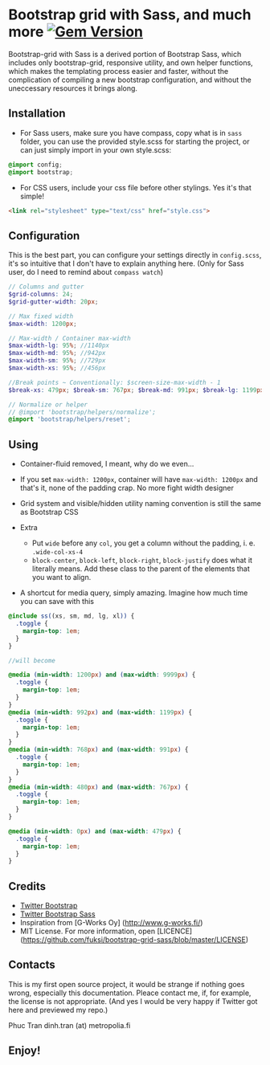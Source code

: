 # Bootstrap grid with Sass, and much more  [![Gem Version](https://badge.fury.io/rb/bootstrap-sass.svg)](http://badge.fury.io/rb/bootstrap-sass)


Bootstrap-grid with Sass is a derived portion of Bootstrap Sass, which includes only bootstrap-grid, responsive utility, and own helper functions, which makes the templating process easier and faster, without the complication of compiling a new bootstrap configuration, and without the uneccessary resources it brings along.

## Installation

* For Sass users, make sure you have compass, copy what is in `sass` folder, you can use the provided style.scss for starting the project, or can just simply import in your own style.scss: 
```scss 
@import config;
@import bootstrap;
```
* For CSS users, include your css file before other stylings. Yes it's that simple!
```html
<link rel="stylesheet" type="text/css" href="style.css">
```
## Configuration 

This is the best part, you can configure your settings directly in `config.scss`, it's so intuitive that I don't have to explain anything here. (Only for Sass user, do I need to remind about `compass watch`)
```scss
// Columns and gutter
$grid-columns: 24;
$grid-gutter-width: 20px;

// Max fixed width
$max-width: 1200px;

// Max-width / Container max-width
$max-width-lg: 95%; //1140px
$max-width-md: 95%; //942px
$max-width-sm: 95%; //729px
$max-width-xs: 95%; //456px

//Break points ~ Conventionally: $screen-size-max-width - 1
$break-xs: 479px; $break-sm: 767px; $break-md: 991px; $break-lg: 1199px;

// Normalize or helper
// @import 'bootstrap/helpers/normalize';
@import 'bootstrap/helpers/reset';
```

## Using 

* Container-fluid removed, I meant, why do we even...
* If you set `max-width: 1200px`, container will have `max-width: 1200px` and that's it, none of the padding crap. No more fight width designer
* Grid system and visible/hidden utility naming convention is still the same as Bootstrap CSS
* Extra
  * Put `wide` before any `col`, you get a column without the padding, i. e.  `.wide-col-xs-4`
  * `block-center`, `block-left`, `block-right`, `block-justify` does what it literally means. Add these class to the parent of the elements that you want to align. 

* A shortcut for media query, simply amazing. Imagine how much time you can save with this
```scss
@include ss((xs, sm, md, lg, xl)) {
  .toggle {
    margin-top: 1em; 
  }
}

//will become

@media (min-width: 1200px) and (max-width: 9999px) {
  .toggle {
    margin-top: 1em; 
  }
}
@media (min-width: 992px) and (max-width: 1199px) {
  .toggle {
    margin-top: 1em; 
  }
}
@media (min-width: 768px) and (max-width: 991px) {
  .toggle {
    margin-top: 1em; 
  }
}
@media (min-width: 480px) and (max-width: 767px) {
  .toggle {
    margin-top: 1em; 
  }
}

@media (min-width: 0px) and (max-width: 479px) {
  .toggle {
    margin-top: 1em; 
  }
}
```
## Credits

* [Twitter Bootstrap](getbootstrap.com/css/)
* [Twitter Bootstrap Sass](https://github.com/twbs/bootstrap-sass)
* Inspiration from [G-Works Oy] (http://www.g-works.fi/)
* MIT License. For more information, open [LICENCE] (https://github.com/fuksi/bootstrap-grid-sass/blob/master/LICENSE)

## Contacts

This is my first open source project, it would be strange if nothing goes wrong, especially this documentation. Pleace contact me, if, for example, the license is not appropriate. (And yes I would be very happy if Twitter got here and previewed my repo.)

Phuc Tran
dinh.tran (at) metropolia.fi

## Enjoy!
